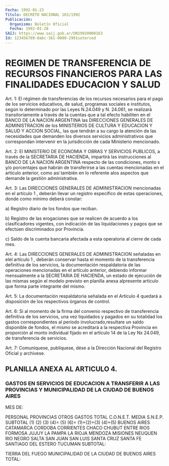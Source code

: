 ```yaml
---
Fecha: 1992-01-23
Título: DECRETO NACIONAL 163/1992
Publicación:
  Organismo: Boletín Oficial
  Fecha: 1992-01-28
SAIJ: https://www.saij.gob.ar/DN19920000163
Id: 123456789-0abc-361-0000-2991soterced
---
```

# REGIMEN DE TRANSFERENCIA DE RECURSOS FINANCIEROS PARA LAS FINALIDADES EDUCACION Y SALUD

<a id="1"></a>
Art. 1: El régimen de transferencias de los recursos necesarios para  el  pago  de  los  servicios  educativos, de salud, programas sociales e institutos, según lo determinado  por las Leyes N.24.049 y N. 24.061, se realizará transitoriamente a través  de  la cuentas que  a tal efecto habiliten en el BANCO DE LA NACION ARGENTINA  las DIRECCIONES  GENERALES  DE  ADMINISTRACION  de  los  MINISTERIOS DE CULTURA Y EDUCACION Y SALUD Y ACCION SOCIAL, las que tendrán  a  su cargo  la  atención  de  las  necesidades que demanden los diversos servicios  administrativos  que  correspondan    intervenir  en  la jurisdicción de cada Ministerio mencionado.

<a id="2"></a>
Art. 2: El MINISTERIO DE ECONOMIA Y OBRAS Y SERVICIOS PUBLICOS, a través  de la SECRETARIA DE HACIENDA, impartirá las instrucciones al BANCO DE  LA NACION ARGENTINA respecto de las condiciones, monto s  y/o  porcentajes  que  habrán  de  transferirse  a  las  cuentas mencionadas  en  el  artículo  anterior,  como  así  también  en lo referente  alos  aspectos  que  demande  la gestión administrativa.

<a id="3"></a>
Art. 3: Las DIRECCIONES GENERALES DE ADMINISTRACION mencionadas en el  artículo  1 , deberán llevar un registro específico de estas operaciones, donde como mínimo deberá constar:

a) Registro diario de los fondos que reciban.

b) Registro de las  erogaciones  que  se realicen de acuerdo a los clasificadores  vigentes, con indicación  de  las  liquidaciones  y pagos que se efectúen discriminados por Provincia.

c) Saldo de la cuenta  bancaria  afectada  a  esta  operatoria  al cierre de cada mes.

<a id="4"></a>
Art.  4: Las DIRECCIONES GENERALES DE ADMINISTRACION señaladas en elel artículo  1  ,  deberán  conservar  hasta  el momento de la transferencia    definitiva  de  los  servicios,  la  documentación respaldatoria  de  las   operaciones  mencionadas  en  el  artículo anterior,  debiendo  informar   mensualmente  a  la  SECRETARIA  DE HACIENDA, un estado de ejecución  de  las  mismas  según  el modelo previsto  en  planilla  anexa  alpresente  artículo que forma parte integrante del mismo.

<a id="5"></a>
Art. 5: La documentación respaldatoria señalada en el Artículo 4 quedará  a  disposición  de  los  respectivos órganos de control.

<a id="6"></a>
Art.  6:  Si al momento de la firma del convenio respectivo de transferencia definitiva  de  los  servicios,  una vez liquidados y pagados  en  su  totalidad los gastos correspondientes  al  período involucrado,resultare  un  saldo  disponible de fondos, el mismo se acreditará  a  la  respectiva  Provincia  en  proporción  al  monto individual  fijado en el artículo  14  de  la  Ley  Nx  24.049,  de transferencia de servicios.

<a id="7"></a>
Art.  7: Comuníquese, publíquese, dése a la Dirección Nacional del Registro Oficial y archívese.

## PLANILLA ANEXA AL ARTICULO 4.

### GASTOS  EN  SERVICIOS  DE EDUCACION A TRANSFERIR A LAS PROVINCIAS Y MUNICIPALIDAD DE LA CIUDAD DE BUENOS AIRES

<a id="1"></a>
MES DE:

PERSONAL PROVINCIAS                                   OTROS GASTOS                                                      TOTAL C.O.N.E.T.     MEDIA     S.N.E.P.     SUBTOTAL   (1)           (2)       (3)          (4)=     (5)   (6)=                                    (1)+(2)+(3)      (4)+(5) BUENOS AIRES CATAMARCA CORDOBA CORRIENTES CHACO CHUBUT ENTRE RIOS FORMOSA JUJUY LA PAMPA LA RIOJA MENDOZA MISIONES NEUQUEN RIO NEGRO SALTA SAN JUAN SAN LUIS SANTA CRUZ SANTA FE SANTIAGO DEL ESTERO TUCUMAN SUBTOTAL:

TIERRA DEL FUEGO MUNICIPALIDAD DE LA CIUDAD DE BUENOS AIRES TOTAL: